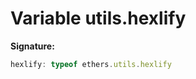 
# Variable utils.hexlify


<b>Signature:</b>

```typescript
hexlify: typeof ethers.utils.hexlify
```
